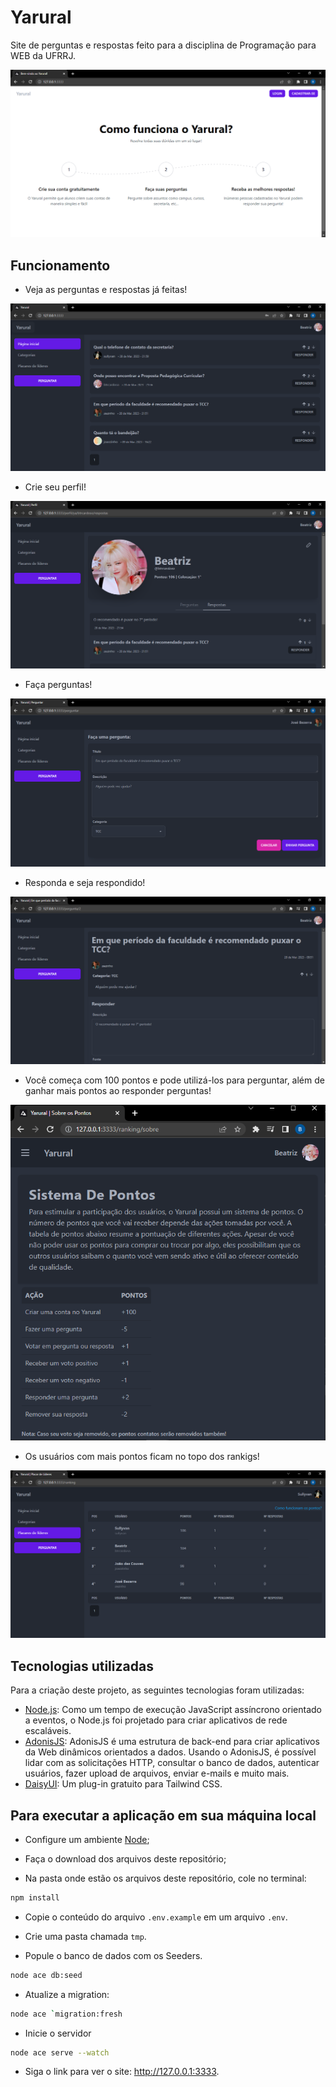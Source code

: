 # Yarural

Site de perguntas e respostas feito para a disciplina de Programação para WEB da UFRRJ.

![](images/yarural-home.PNG)

## Funcionamento

- Veja as perguntas e respostas já feitas!

![](images/yarural-home-logado.PNG)

- Crie seu perfil!

![](images/yarural-perfil.PNG)

- Faça perguntas!

![](images/yarural-perguntar.PNG)

- Responda e seja respondido!

![](images/yarural-responder.PNG)

- Você começa com 100 pontos e pode utilizá-los para perguntar, além de ganhar mais pontos ao responder perguntas!

![](images/yarural-pontos.PNG)

- Os usuários com mais pontos ficam no topo dos rankigs!

![](images/yarural-ranking.PNG)

## Tecnologias utilizadas

Para a criação deste projeto, as seguintes tecnologias foram utilizadas:

- [Node.js](https://nodejs.org/en): Como um tempo de execução JavaScript assíncrono orientado a eventos, o Node.js foi projetado para criar aplicativos de rede escaláveis.
- [AdonisJS](https://adonisjs.com/adonisjs-at-a-glance): AdonisJS é uma estrutura de back-end para criar aplicativos da Web dinâmicos orientados a dados. Usando o AdonisJS, é possível lidar com as solicitações HTTP, consultar o banco de dados, autenticar usuários, fazer upload de arquivos, enviar e-mails e muito mais.
- [DaisyUI](https://daisyui.com/): Um plug-in gratuito para Tailwind CSS. 

## Para executar a aplicação em sua máquina local

- Configure um ambiente [Node](https://nodejs.org/en);

- Faça o download dos arquivos deste repositório;

- Na pasta onde estão os arquivos deste repositório, cole no terminal:
```bash
npm install
```

- Copie o conteúdo do arquivo ```.env.example``` em um arquivo ```.env```.

- Crie uma pasta chamada ```tmp```.

- Popule o banco de dados com os Seeders.
```bash
node ace db:seed
```

- Atualize a migration:
```bash
node ace `migration:fresh
```

- Inicie o servidor
```bash
node ace serve --watch
```

- Siga o link para ver o site: http://127.0.0.1:3333.
